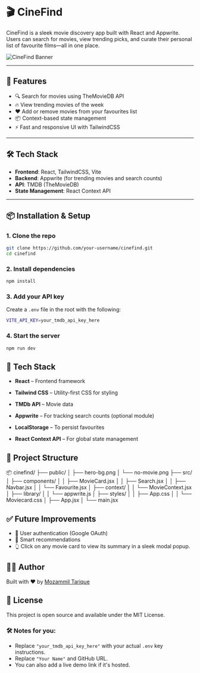 # 🎬 CineFind

CineFind is a sleek movie discovery app built with React and Appwrite. Users can search for movies, view trending picks, and curate their personal list of favourite films—all in one place.

![CineFind Banner](public/cover.png)

---

## 🚀 Features

- 🔍 Search for movies using TheMovieDB API
- 🔥 View trending movies of the week
- ❤️ Add or remove movies from your favourites list
- 📦 Context-based state management
- ⚡ Fast and responsive UI with TailwindCSS

---

## 🛠️ Tech Stack

- **Frontend**: React, TailwindCSS, Vite
- **Backend**: Appwrite (for trending movies and search counts)
- **API**: TMDB (TheMovieDB)
- **State Management**: React Context API

---

## 📦 Installation & Setup

### 1. Clone the repo

```bash
git clone https://github.com/your-username/cinefind.git
cd cinefind
```

### 2. Install dependencies

```bash
npm install
```

### 3. Add your API key

Create a `.env` file in the root with the following:

```bash
VITE_API_KEY=your_tmdb_api_key_here
```

### 4. Start the server

```bash
npm run dev
```

## 🧰 Tech Stack

- **React** – Frontend framework

- **Tailwind CSS** – Utility-first CSS for styling
- **TMDb API** – Movie data
- **Appwrite** – For tracking search counts (optional module)
- **LocalStorage** – To persist favourites
- **React Context API** – For global state management

## 📁 Project Structure

📦 cinefind/
├── public/
│ ├── hero-bg.png
│ └── no-movie.png
├── src/
│ ├── components/
│ │ ├── MovieCard.jsx
│ │ ├── Search.jsx
│ │ ├── Navbar.jsx
│ │ └── Favourite.jsx
│ ├── context/
│ │ └── MovieContext.jsx
│ ├── library/
│ │ └── appwrite.js
│ ├── styles/
│ │ ├── App.css
│ │ └── Moviecard.css
│ ├── App.jsx
│ └── main.jsx

## ✅ Future Improvements

- 🔐 User authentication (Google OAuth)
- 🧠 Smart recommendations
- 👆 Click on any movie card to view its summary in a sleek modal popup.

## 🧑‍💻 Author

Built with ❤️ by [Mozammil Tarique](https://github.com/MozammilT)

## 📄 License

This project is open source and available under the MIT License.

### 🛠 Notes for you:

- Replace `"your_tmdb_api_key_here"` with your actual `.env` key instructions.
- Replace `"Your Name"` and GitHub URL.
- You can also add a live demo link if it's hosted.
